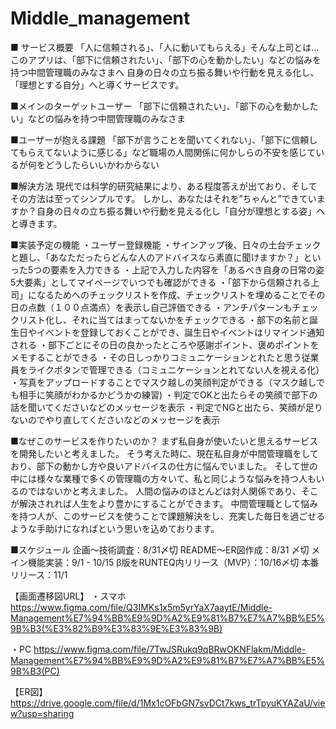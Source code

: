 # Middle_management

■ サービス概要
「人に信頼される」、「人に動いてもらえる」そんな上司とは…
このアプリは、「部下に信頼されたい」、「部下の心を動かしたい」などの悩みを持つ中間管理職のみなさまへ
自身の日々の立ち振る舞いや行動を見える化し、「理想とする自分」へと導くサービスです。

■メインのターゲットユーザー
「部下に信頼されたい」、「部下の心を動かしたい」などの悩みを持つ中間管理職のみなさま

■ユーザーが抱える課題
「部下が言うことを聞いてくれない」、「部下に信頼してもらえてないように感じる」など職場の人間関係に何かしらの不安を感じているが何をどうしたらいいかわからない

■解決方法
現代では科学的研究結果により、ある程度答えが出ており、そしてその方法は至ってシンプルです。
しかし、あなたはそれを”ちゃんと”できていますか？自身の日々の立ち振る舞いや行動を見える化し「自分が理想とする姿」へと導きます。

■実装予定の機能
・ユーザー登録機能
・サインアップ後、日々の土台チェックと題し、「あなただったらどんな人のアドバイスなら素直に聞けますか？」といった5つの要素を入力できる
  ・上記で入力した内容を「あるべき自身の日常の姿5大要素」としてマイページでいつでも確認ができる
・「部下から信頼される上司」になるためへのチェックリストを作成、チェックリストを埋めることでその日の点数（１００点満点）を表示し自己評価できる
・アンチパターンもチェックリスト化し、それに当てはまってないかをチェックできる
・部下の名前と誕生日やイベントを登録しておくことができ、誕生日やイベントはリマインド通知される
・部下ごとにその日の良かったところや感謝ポイント、褒めポイントをメモすることができる
・その日しっかりコミュニケーションとれたと思う従業員をライクボタンで管理できる（コミュニケーションとれてない人を視える化）
・写真をアップロードすることでマスク越しの笑顔判定ができる（マスク越しでも相手に笑顔がわかるかどうかの練習)
	・判定でOKと出たらその笑顔で部下の話を聞いてくださいなどのメッセージを表示
  ・判定でNGと出たら、笑顔が足りないのでやり直してくださいなどのメッセージを表示

■なぜこのサービスを作りたいのか？
まず私自身が使いたいと思えるサービスを開発したいと考えました。
そう考えた時に、現在私自身が中間管理職をしており、部下の動かし方や良いアドバイスの仕方に悩んでいました。
そして世の中には様々な業種で多くの管理職の方々いて、私と同じような悩みを持つ人もいるのではないかと考えました。
人間の悩みのほとんどは対人関係であり、そこが解決されれば人生をより豊かにすることができます。
中間管理職として悩みを持つ人が、このサービスを使うことで課題解決をし、充実した毎日を過ごせるような手助けになればという思いを込めております。

■スケジュール
企画〜技術調査：8/31〆切
README〜ER図作成：8/31 〆切
メイン機能実装：9/1 - 10/15
β版をRUNTEQ内リリース（MVP）：10/16〆切
本番リリース：11/1

【画面遷移図URL】
・スマホ
https://www.figma.com/file/Q3IMKs1x5m5yrYaX7aaytE/Middle-Management%E7%94%BB%E9%9D%A2%E9%81%B7%E7%A7%BB%E5%9B%B3(%E3%82%B9%E3%83%9E%E3%83%9B)

・PC
https://www.figma.com/file/7TwJSRukq9qBRwOKNFlakm/Middle-Management%E7%94%BB%E9%9D%A2%E9%81%B7%E7%A7%BB%E5%9B%B3(PC)

【ER図】
https://drive.google.com/file/d/1Mx1cOFbGN7svDCt7kws_trTpyuKYAZaU/view?usp=sharing
